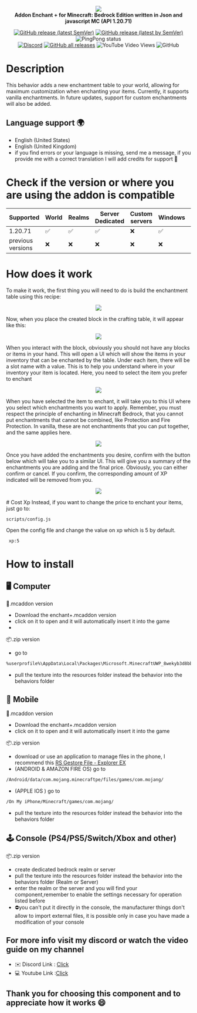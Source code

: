 <p align="center">
     <a href="https://github.com/DeathAruban/Enchant-MCBE">
		<img src="https://github.com/DeathAruban/Enchant-MCBE/blob/main/img/enchant+.png" loading="eager" />
	</a><br>
    <b>Addon Enchant + for Minecraft: Bedrock Edition written in Json and javascript MC (API 1.20.71)</b>
<p align="center">
	<a href="https://github.com/DeathAruban/Enchant-MCBE/releases/latest"><img alt="GitHub release (latest SemVer)" src="https://img.shields.io/github/v/release/DeathAruban/Enchant-MCBE?label=release&sort=semver"></a>
	<a href="https://github.com/DeathAruban/Enchant-MCBE/releases/latest"><img alt="GitHub release (latest by SemVer)" src="https://img.shields.io/github/downloads/DeathAruban/Enchant-MCBE/latest/total?sort=semver"></a>
<img alt="PingPong status" src="https://img.shields.io/pingpong/status/sp_7b7ce509b36c47ee9b20d041d018dc0a">
<br>
<a href="https://discord.gg/NKy9A9RAe8"><img src="https://img.shields.io/discord/935017716350320670?label=discord&color=7289DA&logo=discord" alt="Discord" /></a>
<a href="https://github.com//DeathAruban/Enchant-MCBE/releases"><img alt="GitHub all releases" src="https://img.shields.io/github/downloads/DeathAruban/Enchant-MCBE/total?label=downloads%40total"></a>
<img alt="YouTube Video Views" src="https://img.shields.io/youtube/views/QoqngsfcNZE?style=social">
<img alt="GitHub" src="https://img.shields.io/github/license/DeathAruban/Enchant-MCBE">
</p>

# Description
This behavior adds a new enchantment table to your world, allowing for maximum customization when enchanting your items. Currently, it supports vanilla enchantments. In future updates, support for custom enchantments will also be added.

## Language support 🌍
- English (United States)
- English (United Kingdom)
- if you find errors or your language is missing, send me a message, if you provide me with a correct translation I will add credits for support 🤝

# Check if the version or where you are using the addon is compatible

| Supported | World | Realms |Server Dedicated | Custom servers | Windows | Mobile | PS4/PS5 | Xbox | Nintendo Switch |
| ------- | ------------------ | ------------------ | ------------------ | ------------------ | ------------------ | ------------------ | ------------------ | ------------------ | ------------------ |
| 1.20.71   |:white_check_mark: | :white_check_mark: | :white_check_mark: | :x: | :white_check_mark: | :white_check_mark: | :white_check_mark: | :white_check_mark: | :white_check_mark: |
| previous versions   | :x:  | :x: | :x: | :x: | :x: | :x: | :x: | :x: | :x: | :x: | 

# How does it work
To make it work, the first thing you will need to do is build the enchantment table using this recipe:
<p align="center">
 <img src="https://github.com/DeathAruban/Enchant-MCBE/blob/main/img/craft.png" loading="eager" />
</p>
Now, when you place the created block in the crafting table, it will appear like this:
<p align="center">
 <img src="https://github.com/DeathAruban/Enchant-MCBE/blob/main/img/enchant_table_3d.png" loading="eager" />
</p>
When you interact with the block, obviously you should not have any blocks or items in your hand. This will open a UI which will show the items in your inventory that can be enchanted by the table. Under each item, there will be a slot name with a value. This is to help you understand where in your inventory your item is located. Here, you need to select the item you prefer to enchant
<p align="center">
 <img src="https://github.com/DeathAruban/Enchant-MCBE/blob/main/img/1.png" loading="eager" />
</p>
When you have selected the item to enchant, it will take you to this UI where you select which enchantments you want to apply. Remember, you must respect the principle of enchanting in Minecraft Bedrock, that you cannot put enchantments that cannot be combined, like Protection and Fire Protection. In vanilla, these are not enchantments that you can put together, and the same applies here.
<p align="center">
 <img src="https://github.com/DeathAruban/Enchant-MCBE/blob/main/img/2.png" loading="eager" />
</p>
Once you have added the enchantments you desire, confirm with the button below which will take you to a similar UI. This will give you a summary of the enchantments you are adding and the final price. Obviously, you can either confirm or cancel. If you confirm, the corresponding amount of XP indicated will be removed from you.
<p align="center">
 <img src="https://github.com/DeathAruban/Enchant-MCBE/blob/main/img/3.png" loading="eager" />
</p>
# Cost Xp
Instead, if you want to change the price to enchant your items, just go to:

```json5
scripts/config.js
```
Open the config file and change the value on xp which is 5 by default.
```json5
 xp:5
```

# How to install

## 🖥️ Computer

📁.mcaddon version
- Download the enchant+.mcaddon version
- click on it to open and it will automatically insert it into the game
- 
📦.zip version
- go to 
 ```bash
%userprofile%\AppData\Local\Packages\Microsoft.MinecraftUWP_8wekyb3d8bbwe\LocalState\games\com.mojang\
```
- pull the texture into the resources folder instead the behavior into the behaviors folder

## 📱 Mobile

📁.mcaddon version
- Download the enchant+.mcaddon version
- click on it to open and it will automatically insert it into the game

📦.zip version
- download or use an application to manage files in the phone, I recommend this [RS Gestore File - Explorer EX](https://play.google.com/store/apps/details?id=com.rs.explorer.filemanager&hl=it&gl=US)
- (ANDROID & AMAZON FIRE OS) go to 
 ```bash
/Android/data/com.mojang.minecraftpe/files/games/com.mojang/
```

- (APPLE IOS ) go to

 ```bash
/On My iPhone/Minecraft/games/com.mojang/
```

- pull the texture into the resources folder instead the behavior into the behaviors folder

## 🕹️ Console (PS4/PS5/Switch/Xbox and other)

📦.zip version
- create dedicated bedrock realm or server
- pull the texture into the resources folder instead the behavior into the behaviors folder (Realm or Server)
- enter the realm or the server and you will find your component,remember to enable the settings necessary for operation listed before
- ⛔you can't put it directly in the console, the manufacturer things don't allow to import external files, it is possible only in case you have made a modification of your console

## For more info visit my discord or watch the video guide on my channel
- ✉️ Discord Link : [Click](https://discord.gg/NKy9A9RAe8)
- 💻 Youtube Link :[Click](https://www.youtube.com/watch?v=QoqngsfcNZE&ab_channel=Death_Aruban%E2%84%A2)

## Thank you for choosing this component and to appreciate how it works 😄
